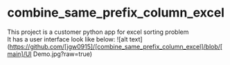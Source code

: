 # combine_same_prefix_column_excel
This project is a customer python app for excel sorting problem  
It has a user interface look like below:
![alt text](https://github.com/[jgw0915]/[combine_same_prefix_column_excel]/blob/[main]/UI Demo.jpg?raw=true)
